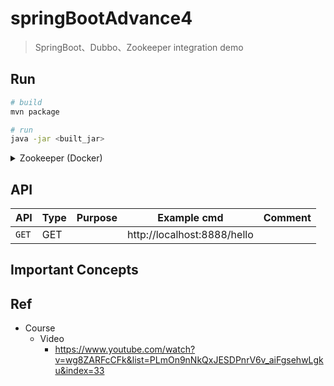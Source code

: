 # springBootAdvance4
>  SpringBoot、Dubbo、Zookeeper integration demo

## Run
```bash
# build
mvn package

# run
java -jar <built_jar>
```

<details>
<summary>Zookeeper (Docker)</summary>

```bash
#---------------------------
# Run Zookeeper
#---------------------------

# https://www.youtube.com/watch?v=wg8ZARFcCFk&list=PLmOn9nNkQxJESDPnrV6v_aiFgsehwLgku&index=33
docker pull zookeeper

# check pull images
# account : guest, pwd: guest
docker images

# run zookeeper (Docker)
# https://hub.docker.com/_/zookeeper
docker run --name zk01 -p 2181:2181 --restart always -d <zookeeper_img_id>

docker ps -a

# remove/stop container
docker stop <container_id>
docker rm  <container_id>
```

</details>

## API

| API | Type | Purpose | Example cmd | Comment|
| ----- | -------- | ---- | ----- | ---- |
| `GET` | GET | | http://localhost:8888/hello  ||


## Important Concepts


## Ref

- Course
    - Video
        - https://www.youtube.com/watch?v=wg8ZARFcCFk&list=PLmOn9nNkQxJESDPnrV6v_aiFgsehwLgku&index=33